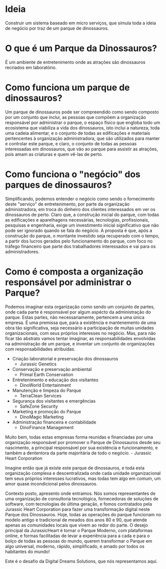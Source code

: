 # Ideia

Construir um sistema baseado em micro serviços, que simula toda a ideia de negócio por traz de um parque de dinossauros.

# O que é um Parque da Dinossauros?

É um ambiente de entretenimento onde as atrações são dinossauros recriados em laboratório.

# Como funciona um parque de dinossauros?

Um parque de dinossauros pode ser compreendido como sendo composto por um conjunto que inclui, as pessoas que compõem a organização responsável por administrar o parque, o espaço físico que engloba todo um ecosistema que viabiliza a vida dos dinossauros, isto inclui a natureza, toda uma cadeia alimentar, e o conjunto de todas as edificações e materiais pertencentes à organização administradora, que são utilizados para manter e controlar este parque, e claro, o conjunto de todas as pessoas interessadas em dinossauros, que vão ao parque para assistir as atrações, pois amam as criaturas e quem vê-las de perto.

# Como funciona o "negócio" dos parques de dinossauros?

Simplificando, podemos entender o negócio como sendo o fornecimento deste "serviço" de entretenimento, por parte da organização administradora, em troca do dinheiro dos clientes interessados em ver os dinossauros de perto. Claro que, a construção inicial do parque, com todas as edificações e aparelhagens necessárias, tecnologias, profissionais, pesquisas e engenharia, exige um investimento inicial significativo que não pode ser ignorado quando se fala do negócio. A proposta é que, após a construção do parque, o montante investido seja recuperado com o tempo, a partir dos lucros gerados pelo funcionamento do parque, com foco no tráfego financeiro que parte dos trabalhadores interessados e vai para os administradores.

# Como é composta a organização responsável por administrar o Parque?

Podemos imaginar esta organização como sendo um conjunto de partes, onde cada parte é responsável por algum aspécto da administração do parque. Estas partes, não necessariamente, pertencem a uma única empresa. É uma premissa que, para a existência e mantenemento de uma obra tão significativa, seja necessário a participação de muitas unidades organizacionais, com seus próprios interesses no negócio. Mas, para não ficar tão abstrato vamos tentar imaginar, as responsabilidades envolvidas na administração de um parque, e inventar um conjunto de organizações com responsabilidades atribuídas.

- Criação laboratorial e preservação dos dinossauros
    - Jurassic Genetics
- Conservação e preservação ambiental
    - Primal Earth Conservation
- Entretenimento e educação dos visitantes
    - DinoWorld Entertainment
- Manutenção e limpeza do Parque
    - TerraClean Services
- Segurança dos visitantes e emergências
    - SafeZone Security
- Marketing e promoção do Parque
    - DinoMagic Marketing
- Administração financeira e contabilidade
    - DinoFinance Management

Muito bem, todas estas empresas forma reunidas e financiadas por uma organização responsável por promover o Parque de Dinossauros desde seu nascimento, a principal responsável por sua existência e funcionamento, e também a dententora da parte majoritária de todo o negócio.
    - Jurassic Heart Corporation

Imagine então que já existe este parque de dinossauros, e toda esta organização complexa e descentralizada onde cada unidade organizacional tem seus próprios interesses lucrativos, mas todas tem algo em comum, um amor quase incondicional pelos dinossauros.

Contexto posto, apresento onde entramos. Nós somos representantes de uma organização de consultoria tecnológica, fornecedoras de soluções de software, com tecnologias de última geração, e fomos contratados pela Jurassic Heart Corporation para fazer uma transformação digital neste Parque dos Dinossauros. Hoje, todas as operações do parque funcionam no modelo antigo e tradicional de meados dos anos 80 e 90, que atende apenas as comunidades locais que vivem ao redor do parte. O desejo principal da JurassicHeart é tornar o Parque Moderno, com plataformas online, e formas facilitadas de levar a experiẽncia para a cada e para o bolço de todas as pessoas do mundo, querem transformar o Parque em algo universal, moderno, rápido, simplificado, e amado por todos os habitantes do mundo!

Este é o desafio da Digital Dreams Solutions, que nós representamos aqui.
